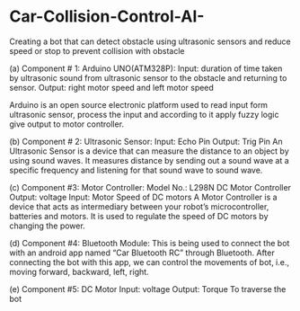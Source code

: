 # Car-Collision-Control-AI-
Creating a bot that can detect obstacle using ultrasonic sensors and reduce speed or stop to prevent collision with obstacle


(a) Component # 1:
Arduino UNO(ATM328P):
Input: duration of time taken by ultrasonic sound from ultrasonic sensor to the
obstacle and returning to sensor.
Output: right motor speed and left motor speed

Arduino is an open source electronic platform used to read input form ultrasonic
sensor, process the input and according to it apply fuzzy logic give output to
motor controller.


(b) Component # 2:
Ultrasonic Sensor:
Input: Echo Pin
Output: Trig Pin
An Ultrasonic Sensor is a device that can measure the distance to an object by using
sound waves. It measures distance by sending out a sound wave at a specific frequency
and listening for that sound wave to sound wave.


(c) Component #3:
Motor Controller:
Model No.: L298N DC Motor Controller
Output: voltage
Input: Motor Speed of DC motors
A Motor Controller is a device that acts as intermediary between your robot’s
microcontroller, batteries and motors. It is used to regulate the speed of DC motors by
changing the power.


(d) Component #4:
Bluetooth Module:
This is being used to connect the bot with an android app named “Car Bluetooth
RC” through Bluetooth. After connecting the bot with this app, we can control the
movements of bot, i.e., moving forward, backward, left, right.


(e) Component #5:
DC Motor
Input: voltage
Output: Torque
To traverse the bot

